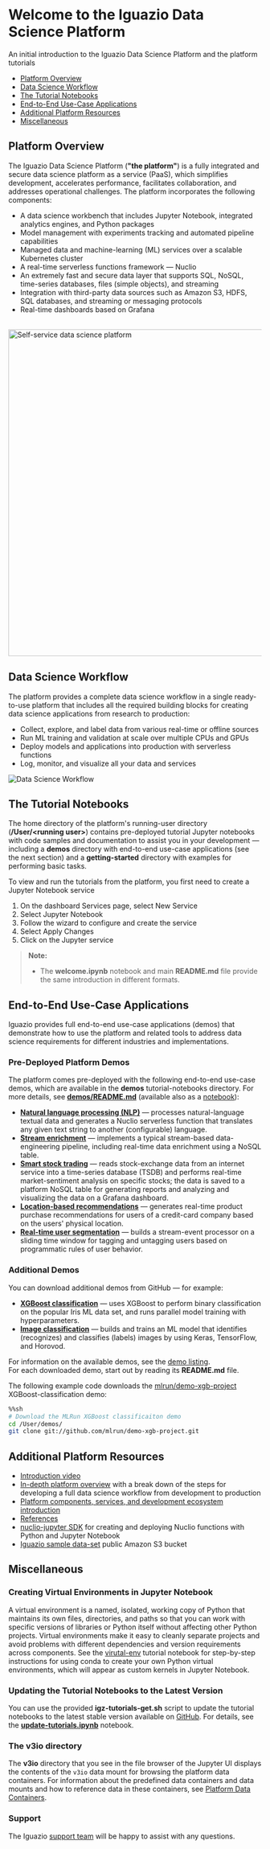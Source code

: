 # Welcome to the Iguazio Data Science Platform

An initial introduction to the Iguazio Data Science Platform and the platform tutorials

- [Platform Overview](#platform-overview)
- [Data Science Workflow](#data-science-workflow)
- [The Tutorial Notebooks](#the-tutorial-notebooks)
- [End-to-End Use-Case Applications](#end-to-end-use-case-applications)
- [Additional Platform Resources](#platform-resources)
- [Miscellaneous](#misc)

<a id="platform-overview"></a>
## Platform Overview

The Iguazio Data Science Platform (**"the platform"**) is a fully integrated and secure data science platform as a service (PaaS), which simplifies development, accelerates performance, facilitates collaboration, and addresses operational challenges.
The platform incorporates the following components:

- A data science workbench that includes Jupyter Notebook, integrated analytics engines, and Python packages
- Model management with experiments tracking and automated pipeline capabilities
- Managed data and machine-learning (ML) services over a scalable Kubernetes cluster
- A real-time serverless functions framework &mdash; Nuclio
- An extremely fast and secure data layer that supports SQL, NoSQL, time-series databases, files (simple objects), and streaming
- Integration with third-party data sources such as Amazon S3, HDFS, SQL databases, and streaming or messaging protocols
- Real-time dashboards based on Grafana

<br><img src="./assets/images/igz-self-service-platform.png" alt="Self-service data science platform" width="650"/><br>

<a id="data-science-workflow"></a>
## Data Science Workflow

The platform provides a complete data science workflow in a single ready-to-use platform that includes all the required building blocks for creating data science applications from research to production:

- Collect, explore, and label data from various real-time or offline sources
- Run ML training and validation at scale over multiple CPUs and GPUs
- Deploy models and applications into production with serverless functions
- Log, monitor, and visualize all your data and services

![Data Science Workflow](./assets/images/igz-data-science-workflow.gif)

<a id="the-tutorial-notebooks"></a>
## The Tutorial Notebooks

The home directory of the platform's running-user directory (**/User/&lt;running user&gt;**) contains pre-deployed tutorial Jupyter notebooks with code samples and documentation to assist you in your development &mdash; including a **demos** directory with end-to-end use-case applications (see the next section) and a **getting-started** directory with examples for performing basic tasks.

To view and run the tutorials from the platform, you first need to create a Jupyter Notebook service

1. On the dashboard Services page, select New Service
2. Select Jupyter Notebook  
3. Follow the wizard to configure and create the service
4. Select Apply Changes
5. Click on the Jupyter service


> **Note:**
> - The **welcome.ipynb** notebook and main **README.md** file provide the same introduction in different formats.

<a id="end-to-end-use-case-applications"></a>
## End-to-End Use-Case Applications

Iguazio provides full end-to-end use-case applications (demos) that demonstrate how to use the platform and related tools to address data science requirements for different industries and implementations.

<a id="predeployed-demos"></a>
### Pre-Deployed Platform Demos

The platform comes pre-deployed with the following end-to-end use-case demos, which are available in the **demos** tutorial-notebooks directory.
For more details, see [**demos/README.md**](demos/README.md) (available also as a [notebook](demos/README.ipynb)):

- <a id="nlp-demo"></a>[**Natural language processing (NLP)**](demos/nlp/nlp-example.ipynb) &mdash; processes natural-language textual data and generates a Nuclio serverless function that translates any given text string to another (configurable) language.
- <a id="stream-enrich-demo"></a>[**Stream enrichment**](demos/stream-enrich/stream-enrich.ipynb) &mdash; implements a typical stream-based data-engineering pipeline, including real-time data enrichment using a NoSQL table.
- <a id="stocks-demo"></a>[**Smart stock trading**](demos/stocks/01-gen-demo-data.ipynb) &mdash; reads stock-exchange data from an internet service into a time-series database (TSDB) and performs real-time market-sentiment analysis on specific stocks; the data is saved to a platform NoSQL table for generating reports and analyzing and visualizing the data on a Grafana dashboard.
- <a id="location-based-recommendations-demo"></a>[**Location-based recommendations**](demos/location-based-recommendations/01-generate-stores-and-customers.ipynb) &mdash; generates real-time product purchase recommendations for users of a credit-card company based on the users' physical location.
- <a id="real-time-user-segmentation-demo"></a>[**Real-time user segmentation**](demos/slots-stream/real-time-user-segmentation.ipynb) &mdash; builds a stream-event processor on a sliding time window for tagging and untagging users based on programmatic rules of user behavior.

<a id="additional-demos"></a>
### Additional Demos

You can download additional demos from GitHub &mdash; for example:

- <a id="xgboost-demo"></a>[**XGBoost classification**](https://github.com/mlrun/demo-xgb-project) &mdash; uses XGBoost to perform binary classification on the popular Iris ML data set, and runs parallel model training with hyperparameters.
- <a id="image-classification-demo"></a>[**Image classification**](https://github.com/mlrun/demo-image-classification) &mdash; builds and trains an ML model that identifies (recognizes) and classifies (labels) images by using Keras, TensorFlow, and Horovod.

For information on the available demos, see the [demo listing](https://github.com/mlrun/mlrun/blob/master/demos.md).<br>
For each downloaded demo, start out by reading its **README.md** file.

The following example code downloads the [mlrun/demo-xgb-project](https://github.com/mlrun/demo-xgb-project) XGBoost-classification demo:


```sh
%%sh
# Download the MLRun XGBoost classificaiton demo
cd /User/demos/
git clone git://github.com/mlrun/demo-xgb-project.git
```

<a id="platform-resources"></a>
## Additional Platform Resources

- [Introduction video](https://www.youtube.com/watch?v=8OmAN4wd7To)
- [In-depth platform overview](platform-overview.ipynb) with a break down of the steps for developing a full data science workflow from development to production
- [Platform components, services, and development ecosystem introduction](https://www.iguazio.com/docs/intro/latest-release/ecosystem/)
- [References](https://iguazio.com/docs/reference/latest-release/)
- [nuclio-jupyter SDK](https://github.com/nuclio/nuclio-jupyter/blob/master/README.md) for creating and deploying Nuclio functions with Python and Jupyter Notebook
- [Iguazio sample data-set](http://iguazio-sample-data.s3.amazonaws.com/) public Amazon S3 bucket

<a id="misc"></a>
## Miscellaneous

<a id="creating-virtual-environments-in-jupyter-notebook"></a>
### Creating Virtual Environments in Jupyter Notebook

A virtual environment is a named, isolated, working copy of Python that maintains its own files, directories, and paths so that you can work with specific versions of libraries or Python itself without affecting other Python projects.
Virtual environments make it easy to cleanly separate projects and avoid problems with different dependencies and version requirements across components.
See the [virutal-env](getting-started/virutal-env.ipynb) tutorial notebook for step-by-step instructions for using conda to create your own Python virtual environments, which will appear as custom kernels in Jupyter Notebook.

<a id="update-notebooks"></a>
### Updating the Tutorial Notebooks to the Latest Version

You can use the provided **igz-tutorials-get.sh** script to update the tutorial notebooks to the latest stable version available on [GitHub](https://github.com/v3io/tutorials/).
For details, see the [**update-tutorials.ipynb**](update-tutorials.ipynb) notebook.

<a id="v3io-directory"></a>
### The v3io directory
The **v3io** directory that you see in the file browser of the Jupyter UI displays the contents of the `v3io` data mount for browsing the platform data containers.
For information about the predefined data containers and data mounts and how to reference data in these containers, see [Platform Data Containers](getting-started/getting-started-basic.ipynb/#platform-data-containers).

<a id="support"></a>
### Support

The Iguazio [support team](mailto:support@iguazio.com) will be happy to assist with any questions.
